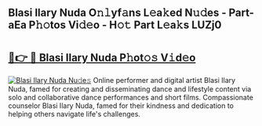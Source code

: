 ## Blasi Ilary Nuda O𝚗𝚕yf𝚊ns L𝚎a𝚔ed N𝚞𝚍es - Part-aEa P𝚑𝚘tos Vi𝚍𝚎o - H𝚘𝚝 Part L𝚎a𝚔s LUZj0

# <h2><a href="http://kf1piz.oniu.top/?m=Blasi+Ilary+Nuda">🔗👉 🔴 Blasi Ilary Nuda P𝚑ot𝚘𝚜 V𝚒d𝚎o</a></h2>

[![Blasi Ilary Nuda Nu𝚍e𝚜](https://i.imgur.com/0qMVB7G.gif)](http://kf1piz.oniu.top/?m=Blasi+Ilary+Nuda)
Online performer and digital artist Blasi Ilary Nuda, famed for creating and disseminating dance and lifestyle content via solo and collaborative dance performances and short films. Compassionate counselor Blasi Ilary Nuda, famed for their kindness and dedication to helping others navigate life's challenges.  
